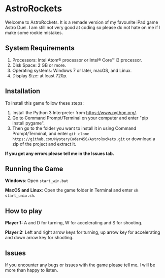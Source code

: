 # AstroRockets

Welcome to AstroRockets. It is a remade version of my favourite iPad game Astro Duel. I am still not very good at coding so please do not hate on me if I make some rookie mistakes.

## System Requirements

  1. Processors: Intel Atom® processor or Intel® Core™ i3 processor.
  2. Disk Space: 2 GB or more.
  3. Operating systems: Windows 7 or later, macOS, and Linux.
  4. Display Size: at least 720p.

## Installation

To install this game follow these steps:

  1. Install the Python 3 Interpreter from <https://www.python.org/>.
  2. Go to Command Prompt/Terminal on your computer and enter "pip install pygame".
  3. Then go to the folder you want to install it in using Command Prompt/Terminal, and enter `git clone https://github.com/MysteryCoder456/AstroRockets.git` or download a zip of the project and extract it.

**If you get any errors please tell me in the Issues tab.**

## Running the Game

**Windows**:
Open `start_win.bat`

**MacOS and Linux**:
Open the game folder in Terminal and enter `sh start_unix.sh`.

## How to play

**Player 1:**
A and D for turning, W for accelerating and S for shooting.

**Player 2:**
Left and right arrow keys for turning, up arrow key for accelerating and down arrow key for shooting.

## Issues

If you encounter any bugs or issues with the game please tell me. I will be more than happy to listen.
